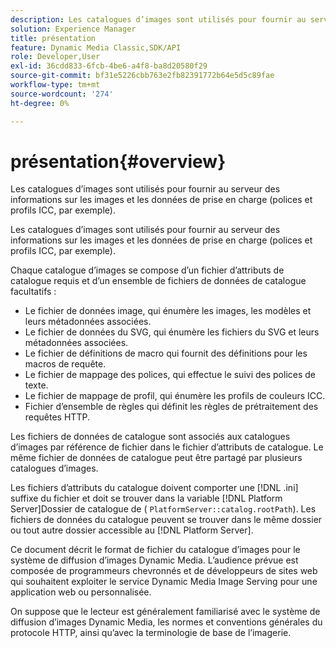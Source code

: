 ```yaml
---
description: Les catalogues d’images sont utilisés pour fournir au serveur des informations sur les images et les données de prise en charge (polices et profils ICC, par exemple).
solution: Experience Manager
title: présentation
feature: Dynamic Media Classic,SDK/API
role: Developer,User
exl-id: 36cdd833-6fcb-4be6-a4f8-ba8d20580f29
source-git-commit: bf31e5226cbb763e2fb82391772b64e5d5c89fae
workflow-type: tm+mt
source-wordcount: '274'
ht-degree: 0%

---
```


# présentation{#overview}

Les catalogues d’images sont utilisés pour fournir au serveur des informations sur les images et les données de prise en charge (polices et profils ICC, par exemple).

Les catalogues d’images sont utilisés pour fournir au serveur des informations sur les images et les données de prise en charge (polices et profils ICC, par exemple).

Chaque catalogue d’images se compose d’un fichier d’attributs de catalogue requis et d’un ensemble de fichiers de données de catalogue facultatifs :

* Le fichier de données image, qui énumère les images, les modèles et leurs métadonnées associées.
* Le fichier de données du SVG, qui énumère les fichiers du SVG et leurs métadonnées associées.
* Le fichier de définitions de macro qui fournit des définitions pour les macros de requête.
* Le fichier de mappage des polices, qui effectue le suivi des polices de texte.
* Le fichier de mappage de profil, qui énumère les profils de couleurs ICC.
* Fichier d’ensemble de règles qui définit les règles de prétraitement des requêtes HTTP.

Les fichiers de données de catalogue sont associés aux catalogues d’images par référence de fichier dans le fichier d’attributs de catalogue. Le même fichier de données de catalogue peut être partagé par plusieurs catalogues d’images.

Les fichiers d’attributs du catalogue doivent comporter une [!DNL .ini] suffixe du fichier et doit se trouver dans la variable [!DNL Platform Server]Dossier de catalogue de ( `PlatformServer::catalog.rootPath`). Les fichiers de données du catalogue peuvent se trouver dans le même dossier ou tout autre dossier accessible au [!DNL Platform Server].

Ce document décrit le format de fichier du catalogue d’images pour le système de diffusion d’images Dynamic Media. L’audience prévue est composée de programmeurs chevronnés et de développeurs de sites web qui souhaitent exploiter le service Dynamic Media Image Serving pour une application web ou personnalisée.

On suppose que le lecteur est généralement familiarisé avec le système de diffusion d’images Dynamic Media, les normes et conventions générales du protocole HTTP, ainsi qu’avec la terminologie de base de l’imagerie.
